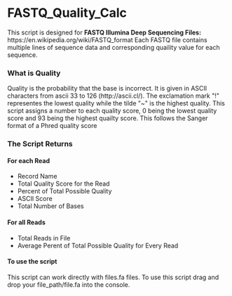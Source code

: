 # FASTQ_Quality_Calc

<p>This script is designed for <b>FASTQ Illumina Deep Sequencing Files:</b> https://en.wikipedia.org/wiki/FASTQ_format
Each FASTQ file contains multiple lines of sequence data and corresponding quaility value for each sequence.</p> 

<h3>What is Quality</h3>
<p>Quality is the probability that the base is incorrect. It is given in ASCII characters from ascii 33 to 126 (http://ascii.cl/). The exclamation mark "!" representes the lowest quality while the tilde "~" is the highest quality. This script assigns a number to each quality score, 0 being the lowest quality score and 93 being the highest quailty score. This follows the Sanger format of a Phred quality score</p>
<h3>The Script Returns</h3>
<h4>For each Read</h4>
<ul>
<li>Record Name</li>
<li>Total Quality Score for the Read</li>
<li>Percent of Total Possible Quality</li>
<li>ASCII Score</li>
<li>Total Number of Bases</li>
</ul>

<h4>For all Reads</h4>

<ul>
<li>Total Reads in File</li>
<li>Average Perent of Total Possible Quality for Every Read</li>
</ul>

<h4>To use the script</h4>

<p>This script can work directly with files.fa files. To use this script drag and drop your file_path/file.fa into the console.</p>
